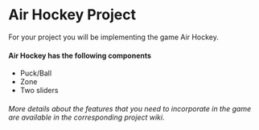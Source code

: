# Air Hockey Project
For your project you will be implementing the game Air Hockey.

#### Air Hockey has the following components
   * Puck/Ball
   * Zone
   * Two sliders

###### More details about the features that you need to incorporate in the game are available in the corresponding project wiki.

